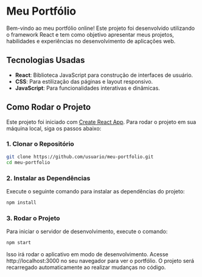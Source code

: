 # Meu Portfólio

Bem-vindo ao meu portfólio online! Este projeto foi desenvolvido utilizando o framework React e tem como objetivo apresentar meus projetos, habilidades e experiências no desenvolvimento de aplicações web.

## Tecnologias Usadas

- **React**: Biblioteca JavaScript para construção de interfaces de usuário.
- **CSS**: Para estilização das páginas e layout responsivo.
- **JavaScript**: Para funcionalidades interativas e dinâmicas.

## Como Rodar o Projeto

Este projeto foi iniciado com [Create React App](https://github.com/facebook/create-react-app). Para rodar o projeto em sua máquina local, siga os passos abaixo:

### 1. Clonar o Repositório

```bash
git clone https://github.com/usuario/meu-portfolio.git
cd meu-portfolio
```

### 2. Instalar as Dependências
Execute o seguinte comando para instalar as dependências do projeto:
```bash
npm install
```

### 3. Rodar o Projeto
Para iniciar o servidor de desenvolvimento, execute o comando:
```bash
npm start
```

Isso irá rodar o aplicativo em modo de desenvolvimento. Acesse http://localhost:3000 no seu navegador para ver o portfólio.
O projeto será recarregado automaticamente ao realizar mudanças no código.
